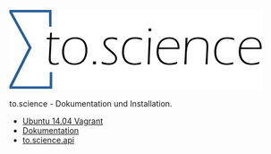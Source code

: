 ![to.science Logo](/doc/resources/images/to.science.svg "to.science Logo")

to.science - Dokumentation und Installation.

 
- [Ubuntu 14.04 Vagrant](https://github.com/hbz/to.science/tree/master/vagrant/ubuntu-14.04)
- [Dokumentation](https://hbz.github.io/to.science/doc/regal.html)
- [to.science.api](https://hbz.github.io/to.science/doc/api.html)
